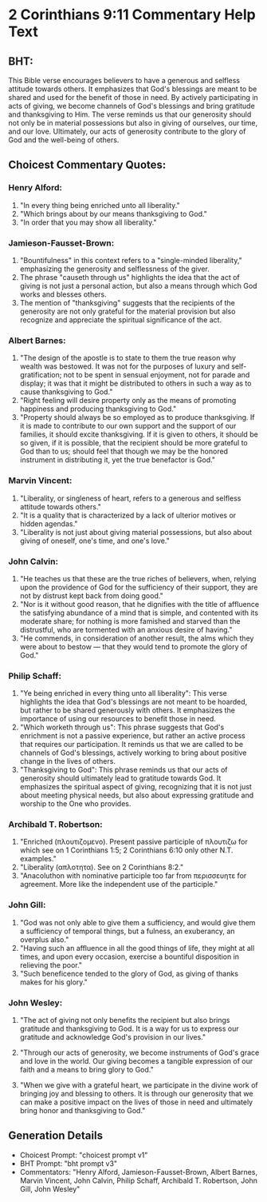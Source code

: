 # 2 Corinthians 9:11 Commentary Help Text

## BHT:
This Bible verse encourages believers to have a generous and selfless attitude towards others. It emphasizes that God's blessings are meant to be shared and used for the benefit of those in need. By actively participating in acts of giving, we become channels of God's blessings and bring gratitude and thanksgiving to Him. The verse reminds us that our generosity should not only be in material possessions but also in giving of ourselves, our time, and our love. Ultimately, our acts of generosity contribute to the glory of God and the well-being of others.

## Choicest Commentary Quotes:
### Henry Alford:
1. "In every thing being enriched unto all liberality." 
2. "Which brings about by our means thanksgiving to God." 
3. "In order that you may show all liberality."

### Jamieson-Fausset-Brown:
1. "Bountifulness" in this context refers to a "single-minded liberality," emphasizing the generosity and selflessness of the giver.
2. The phrase "causeth through us" highlights the idea that the act of giving is not just a personal action, but also a means through which God works and blesses others.
3. The mention of "thanksgiving" suggests that the recipients of the generosity are not only grateful for the material provision but also recognize and appreciate the spiritual significance of the act.

### Albert Barnes:
1. "The design of the apostle is to state to them the true reason why wealth was bestowed. It was not for the purposes of luxury and self-gratification; not to be spent in sensual enjoyment, not for parade and display; it was that it might be distributed to others in such a way as to cause thanksgiving to God."
2. "Right feeling will desire property only as the means of promoting happiness and producing thanksgiving to God."
3. "Property should always be so employed as to produce thanksgiving. If it is made to contribute to our own support and the support of our families, it should excite thanksgiving. If it is given to others, it should be so given, if it is possible, that the recipient should be more grateful to God than to us; should feel that though we may be the honored instrument in distributing it, yet the true benefactor is God."

### Marvin Vincent:
1. "Liberality, or singleness of heart, refers to a generous and selfless attitude towards others."
2. "It is a quality that is characterized by a lack of ulterior motives or hidden agendas."
3. "Liberality is not just about giving material possessions, but also about giving of oneself, one's time, and one's love."

### John Calvin:
1. "He teaches us that these are the true riches of believers, when, relying upon the providence of God for the sufficiency of their support, they are not by distrust kept back from doing good."
2. "Nor is it without good reason, that he dignifies with the title of affluence the satisfying abundance of a mind that is simple, and contented with its moderate share; for nothing is more famished and starved than the distrustful, who are tormented with an anxious desire of having."
3. "He commends, in consideration of another result, the alms which they were about to bestow — that they would tend to promote the glory of God."

### Philip Schaff:
1. "Ye being enriched in every thing unto all liberality": This verse highlights the idea that God's blessings are not meant to be hoarded, but rather to be shared generously with others. It emphasizes the importance of using our resources to benefit those in need.
2. "Which worketh through us": This phrase suggests that God's enrichment is not a passive experience, but rather an active process that requires our participation. It reminds us that we are called to be channels of God's blessings, actively working to bring about positive change in the lives of others.
3. "Thanksgiving to God": This phrase reminds us that our acts of generosity should ultimately lead to gratitude towards God. It emphasizes the spiritual aspect of giving, recognizing that it is not just about meeting physical needs, but also about expressing gratitude and worship to the One who provides.

### Archibald T. Robertson:
1. "Enriched (πλουτιζομενο). Present passive participle of πλουτιζω for which see on 1 Corinthians 1:5; 2 Corinthians 6:10 only other N.T. examples." 
2. "Liberality (απλοτητα). See on 2 Corinthians 8:2." 
3. "Anacoluthon with nominative participle too far from περισσευητε for agreement. More like the independent use of the participle."

### John Gill:
1. "God was not only able to give them a sufficiency, and would give them a sufficiency of temporal things, but a fulness, an exuberancy, an overplus also."
2. "Having such an affluence in all the good things of life, they might at all times, and upon every occasion, exercise a bountiful disposition in relieving the poor."
3. "Such beneficence tended to the glory of God, as giving of thanks makes for his glory."

### John Wesley:
1. "The act of giving not only benefits the recipient but also brings gratitude and thanksgiving to God. It is a way for us to express our gratitude and acknowledge God's provision in our lives."

2. "Through our acts of generosity, we become instruments of God's grace and love in the world. Our giving becomes a tangible expression of our faith and a means to bring glory to God."

3. "When we give with a grateful heart, we participate in the divine work of bringing joy and blessing to others. It is through our generosity that we can make a positive impact on the lives of those in need and ultimately bring honor and thanksgiving to God."


## Generation Details
- Choicest Prompt: "choicest prompt v1"
- BHT Prompt: "bht prompt v3"
- Commentators: "Henry Alford, Jamieson-Fausset-Brown, Albert Barnes, Marvin Vincent, John Calvin, Philip Schaff, Archibald T. Robertson, John Gill, John Wesley"
